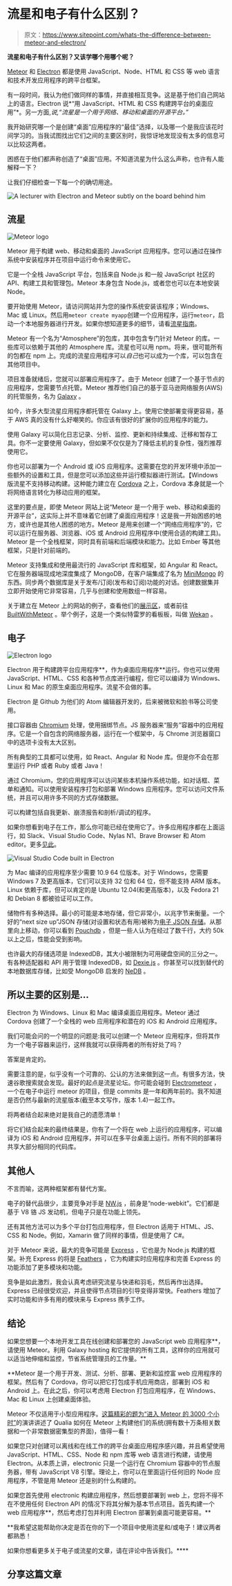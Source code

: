 # 流星和电子有什么区别？

> 原文：<https://www.sitepoint.com/whats-the-difference-between-meteor-and-electron/>

**流星和电子有什么区别？又该学哪个用哪个呢？**

[Meteor](https://www.meteor.com/) 和 [Electron](http://electron.atom.io/) 都是使用 JavaScript、Node、HTML 和 CSS 等 web 语言和技术开发应用程序的跨平台框架。

有一段时间，我认为他们做同样的事情，并直接相互竞争。这是基于他们自己网站上的语言。Electron 说*“用 JavaScript、HTML 和 CSS 构建跨平台的桌面应用”*。另一方面,*说,“流星是一个用于网络、移动和桌面的开源平台。”*

我开始研究哪一个是创建“桌面”应用程序的“最佳”选择，以及哪一个是我应该花时间学习的。当我试图找出它们之间的主要区别时，我惊讶地发现没有太多的信息可以比较这两者。

困惑在于他们都声称创造了“桌面”应用。不知道流星为什么这么声称，也许有人能解释一下？

让我们仔细检查一下每一个的确切用途。

![A lecturer with Electron and Meteor subtly on the board behind him](img/ea6ae660a18534886900149866a350d9.png)

## 流星

![Meteor logo](img/b47b3b0ad9456df896805cddacdf6a48.png)

Meteor 用于构建 web、移动和桌面的 JavaScript 应用程序。您可以通过在操作系统中安装程序并在项目中运行命令来使用它。

它是一个全栈 JavaScript 平台，包括来自 Node.js 和一般 JavaScript 社区的 API、构建工具和管理包。Meteor 本身包含 Node.js，或者您也可以在本地安装 Node。

要开始使用 Meteor，请访问网站并为您的操作系统安装该程序；Windows、Mac 或 Linux。然后用`meteor create myapp`创建一个应用程序，运行`meteor`，启动一个本地服务器进行开发。如果你想知道更多的细节，请看[流星指南](https://guide.meteor.com/)。

Meteor 有一个名为“Atmosphere”的包库，其中包含专门针对 Meteor 的库。一些库可以依赖于其他的 Atmosphere 库。流星也可以用 npm。将来，很可能所有的包都在 npm 上。完成的流星应用程序可以*自己*也可以成为一个库，可以包含在其他项目中。

项目准备就绪后，您就可以部署应用程序了。由于 Meteor 创建了一个基于节点的应用程序，您需要节点托管。Meteor 推荐他们自己的基于亚马逊网络服务(AWS)的托管服务，名为 [Galaxy](https://www.meteor.com/hosting) 。

如今，许多大型流星应用程序都托管在 Galaxy 上。使用它使部署变得更容易，基于 AWS 真的没有什么好嘲笑的。你应该有很好的扩展你的应用程序的能力。

使用 Galaxy 可以简化日志记录、分析、监控、更新和持续集成、迁移和暂存工具。你不一定要使用 Galaxy，但如果不仅仅是为了降低主机的复杂性，强烈推荐使用它。

你也可以部署为一个 Android 或 iOS 应用程序。这需要在您的开发环境中添加一些额外的设置和工具，但是您可以添加这些并运行模拟器进行测试。【Windows 版流星不支持移动构建。这种能力建立在 [Cordova](https://cordova.apache.org/) 之上，Cordova 本身就是一个将网络语言转化为移动应用的框架。

这里的要点是，即使 Meteor 网站上说“Meteor 是一个用于 web、移动和桌面的开源平台”，这实际上并不意味着它创建了桌面应用程序！这是我一开始困惑的地方，或许也是其他人困惑的地方。Meteor 是用来创建一个“网络应用程序”的，它可以运行在服务器、浏览器、iOS 或 Android 应用程序中(使用合适的构建工具)。Meteor 是一个全栈框架，同时具有前端和后端模块和能力。比如 Ember 等其他框架，只是针对前端的。

Meteor 支持集成和使用最流行的 JavaScript 库和框架，如 Angular 和 React。它在服务器端现成地深度集成了 MongoDB，在客户端集成了名为 [MiniMongo](https://guide.meteor.com/collections.html#client-collections) 的东西。同步两个数据库是关于发布/订阅(发布和订阅)功能的对话。创建数据集并立即开始使用它非常容易，几乎与创建和使用数组一样容易。

关于建立在 Meteor 上的网站的例子，查看他们的[展示区](https://www.meteor.com/showcase)，或者前往 [BuiltWithMeteor](https://builtwithmeteor.com) 。举个例子，这是一个类似特雷罗的看板板，叫做 [Wekan](https://github.com/wekan/wekan) 。

## 电子

![Electron logo](img/d16427bdfec42d49f46e466282fc4f47.png)

Electron 用于构建跨平台应用程序**，作为桌面应用程序**运行。你也可以使用 JavaScript、HTML、CSS 和各种节点库进行编程，但它可以编译为 Windows、Linux 和 Mac 的原生桌面应用程序。流星不会做的事。

Electron 是 Github 为他们的 Atom 编辑器开发的，后来被微软和脸书等公司使用。

接口容器由 [Chromium](https://www.chromium.org/Home) 处理，使用捆绑节点。JS 服务器来“服务”容器中的应用程序。它是一个自包含的网络服务器，运行在一个框架中，与 Chrome 浏览器窗口中的选项卡没有太大区别。

所有典型的工具都可以使用，如 React、Angular 和 Node 库。但是你不会在那里运行 PHP 或者 Ruby 或者 Java！

通过 Chromium，您的应用程序可以访问某些本机操作系统功能，如对话框、菜单和通知。可以使用安装程序打包和部署 Windows 应用程序。您可以访问文件系统，并且可以用许多不同的方式存储数据。

可以构建包括自我更新、崩溃报告和剖析/调试的程序。

如果你想看到电子在工作，那么你可能已经在使用它了。许多应用程序都在上面运行，如 Slack、Visual Studio Code、Nylas N1、Brave Browser 和 Atom editor。更多[见此](http://electron.atom.io/apps/)。

![Visual Studio Code built in Electron](img/3d65b54a193c2cd6a776a2e0d051908a.png)

为 Mac 编译的应用程序至少需要 10.9 64 位版本。对于 Windows，您需要 Windows 7 及更高版本，它们可以支持 32 位和 64 位，但不能支持 ARM 版本。Linux 依赖于库，但可以肯定的是 Ubuntu 12.04(和更高版本)，以及 Fedora 21 和 Debian 8 都被验证可以工作。

储物件有多种选择。最小的可能是本地存储，但它非常小，以兆字节来衡量。一个好的“next size up”JSON 存储(对设置和状态有用)被称为[电子 JSON 存储](https://github.com/jviotti/electron-json-storage)。从那里向上移动，你可以看到 [Pouchdb](https://pouchdb.com/) ，但是一些人认为在经过了数千行，大约 50k 以上之后，性能会受到影响。

也许最大的存储选项是 IndexedDB，其大小被限制为可用硬盘空间的三分之一。有各种适配器和 API 用于管理 IndexedDB，如 [Dexie.js](http://dexie.org/) 。你甚至可以找到替代的本地数据库存储，比如受 MongoDB 启发的 [NeDB](https://github.com/louischatriot/nedb) 。

## 所以主要的区别是…

Electron 为 Windows、Linux 和 Mac 编译桌面应用程序。Meteor 通过 Cordova 创建了一个全栈的 web 应用程序和潜在的 iOS 和 Android 应用程序。

我们可能会问的一个明显的问题是:我可以创建一个 Meteor 应用程序，但将其作为一个电子容器来运行，这样我就可以获得两者的所有好处了吗？

答案是肯定的。

需要注意的是，似乎没有一个可靠的、公认的方法来做到这一点。有很多方法，快速谷歌搜索就会发现。最好的起点是流星论坛。你可能会碰到 [Electrometeor](https://sircharleswatson.github.io/2015/04/30/Electrometeor-Build-Desktop-Applications-With-Electron-Meteor.html) ，一个在电子中运行 meteor 的项目，但是 commits 是一年和两年前的。我不知道是否仍然与最新的流星版本(截至本文写作，版本 1.4)一起工作。

将两者结合起来绝对是我自己的遗愿清单！

将它们结合起来的最终结果是，你有了一个将在 web 上运行的应用程序，可以编译为 iOS 和 Android 应用程序，并可以在多平台桌面上运行。所有不同的部署将共享大部分相同的代码库。

## 其他人

不言而喻，这两种框架都有替代方案。

电子的替代品很少，主要竞争对手是 [NW.js](http://nwjs.io/) ，前身是“node-webkit”。它们都是基于 V8 铬 JS 发动机，但电子只是在功能上领先。

还有其他方法可以为多个平台打包应用程序，但 Electron 适用于 HTML、JS、CSS 和 Node。例如，Xamarin 做了同样的事情，但是使用了 C#。

对于 Meteor 来说，最大的竞争可能是 [Express](https://expressjs.com/) ，它也是为 Node.js 构建的框架。补充 Express 的将是 [Feathers](http://feathersjs.com/) ，它为构建实时应用程序和完善 Express 的功能添加了更多模块和功能。

竞争是如此激烈，我会认真考虑研究流星与快递和羽毛，然后再作出选择。Express 已经很受欢迎，并且使得节点项目的引导变得非常快。Feathers 增加了实时功能和许多有用的模块来与 Express 携手工作。

## 结论

如果您想要一个本地开发工具在线创建和部署您的 JavaScript web 应用程序**，请使用 Meteor。利用 Galaxy hosting 和它提供的所有工具，这样你的应用就可以适当地伸缩和监控，节省系统管理员的工作量。**

 **Meteor 是一个用于开发、测试、分析、部署、更新和监控富 web 应用程序的框架。然后有了 Cordova，你可以把它打包成手机应用商店，部署到 iOS 和 Android 上。在此之后，你可以考虑用 Electron 打包应用程序，在 Windows、Mac 和 Linux 上创建桌面体验。

Meteor 不仅适用于小型应用程序。[这篇精彩的题为“进入 Meteor 的 3000 个小时”](https://www.youtube.com/watch?v=Iguedyg2cOI)的演讲讲述了 Qualia 如何在 Meteor 上构建他们的系统(拥有数十万条相关数据和一个非常数据密集型的界面)，值得一看！

如果您只对创建可以离线和在线工作的跨平台桌面应用程序感兴趣，并且希望使用 JavaScript、HTML、CSS、Node 和 npm 库等 web 语言进行构建，请使用 Electron。从本质上讲，electronic 只是一个运行在 Chromium 容器中的节点服务器，带有 JavaScript V8 引擎。理论上，你可以在里面运行任何旧的 Node 应用程序，不管是用 Meteor 还是别的什么构建的。

如果您首先使用 electronic 构建应用程序，然后想要部署到 web 上，您将不得不在不使用任何 Electron API 的情况下将其分解为基本节点项目。首先构建一个 web 应用程序**，然后考虑打包并利用 Electron 部署到桌面可能更容易。**

 **我希望这能帮助你决定是否在你的下一个项目中使用流星和/或电子！建议两者都熟悉！

如果你想看更多关于电子或流星的文章，请在评论中告诉我们。**** 

## ****分享这篇文章****